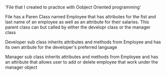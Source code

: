 'File that I created to practice with Oobject Oriented programming'

File has a Paren Class named Employee that has attributes for the fist and last name of an 
employee as well as an attribute for their salaries. This parent class can but called by
either the developr class or the manager class

Developer sub class inherits attributes and methods from Employee and has its own atribute for
the developer's preferred language

Manager sub class inherits attributes and methods from Employee and has an attribute that allows user to add or delete employee that work under the manager object
